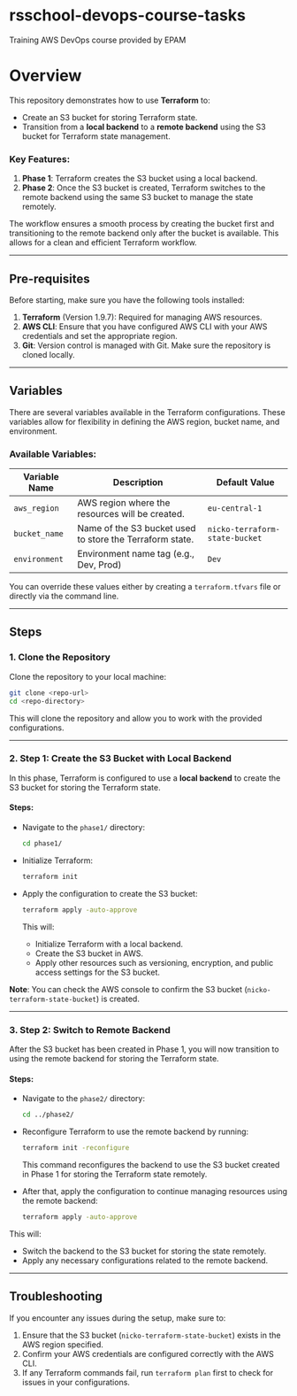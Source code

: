 # rsschool-devops-course-tasks
Training AWS DevOps course provided by EPAM

# Overview

This repository demonstrates how to use **Terraform** to:
- Create an S3 bucket for storing Terraform state.
- Transition from a **local backend** to a **remote backend** using the S3 bucket for Terraform state management.

### Key Features:
1. **Phase 1**: Terraform creates the S3 bucket using a local backend.
2. **Phase 2**: Once the S3 bucket is created, Terraform switches to the remote backend using the same S3 bucket to manage the state remotely.

The workflow ensures a smooth process by creating the bucket first and transitioning to the remote backend only after the bucket is available. This allows for a clean and efficient Terraform workflow.

---

## Pre-requisites

Before starting, make sure you have the following tools installed:

1. **Terraform** (Version 1.9.7): Required for managing AWS resources.
2. **AWS CLI**: Ensure that you have configured AWS CLI with your AWS credentials and set the appropriate region.
3. **Git**: Version control is managed with Git. Make sure the repository is cloned locally.

---

## Variables

There are several variables available in the Terraform configurations. These variables allow for flexibility in defining the AWS region, bucket name, and environment.

### Available Variables:

| Variable Name    | Description                                                    | Default Value             |
|------------------|----------------------------------------------------------------|---------------------------|
| `aws_region`     | AWS region where the resources will be created.                | `eu-central-1`            |
| `bucket_name`    | Name of the S3 bucket used to store the Terraform state.       | `nicko-terraform-state-bucket` |
| `environment`    | Environment name tag (e.g., Dev, Prod)                         | `Dev`                     |

You can override these values either by creating a `terraform.tfvars` file or directly via the command line.

---

## Steps

### 1. Clone the Repository

Clone the repository to your local machine:

```bash
git clone <repo-url>
cd <repo-directory>
```

This will clone the repository and allow you to work with the provided configurations.

---

### 2. Step 1: Create the S3 Bucket with Local Backend

In this phase, Terraform is configured to use a **local backend** to create the S3 bucket for storing the Terraform state.

#### Steps:
- Navigate to the `phase1/` directory:

  ```bash
  cd phase1/
  ```

- Initialize Terraform:

  ```bash
  terraform init
  ```

- Apply the configuration to create the S3 bucket:

  ```bash
  terraform apply -auto-approve
  ```

  This will:
  - Initialize Terraform with a local backend.
  - Create the S3 bucket in AWS.
  - Apply other resources such as versioning, encryption, and public access settings for the S3 bucket.

**Note**: You can check the AWS console to confirm the S3 bucket (`nicko-terraform-state-bucket`) is created.

---

### 3. Step 2: Switch to Remote Backend

After the S3 bucket has been created in Phase 1, you will now transition to using the remote backend for storing the Terraform state.

#### Steps:
- Navigate to the `phase2/` directory:

  ```bash
  cd ../phase2/
  ```

- Reconfigure Terraform to use the remote backend by running:

  ```bash
  terraform init -reconfigure
  ```

  This command reconfigures the backend to use the S3 bucket created in Phase 1 for storing the Terraform state remotely.

- After that, apply the configuration to continue managing resources using the remote backend:

  ```bash
  terraform apply -auto-approve
  ```

This will:
- Switch the backend to the S3 bucket for storing the state remotely.
- Apply any necessary configurations related to the remote backend.

---


## Troubleshooting

If you encounter any issues during the setup, make sure to:
1. Ensure that the S3 bucket (`nicko-terraform-state-bucket`) exists in the AWS region specified.
2. Confirm your AWS credentials are configured correctly with the AWS CLI.
3. If any Terraform commands fail, run `terraform plan` first to check for issues in your configurations.
